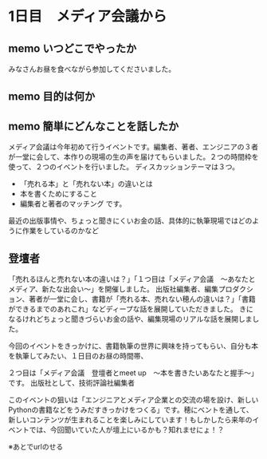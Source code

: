 # 1日目　メディア会議から

## memo いつどこでやったか
みなさんお昼を食べながら参加してくださいました。

## memo 目的は何か


## memo 簡単にどんなことを話したか

メディア会議は今年初めて行うイベントです。編集者、著者、エンジニアの３者が一堂に会して、本作りの現場の生の声を届けてもらいました。２つの時間枠を使って、２つのイベントを行いました。
ディスカッションテーマは３つ。
+ 「売れる本」と「売れない本」の違いとは
+ 本を書くためにすること
+ 編集者と著者のマッチング
です。

最近の出版事情や、ちょっと聞きにくいお金の話、具体的に執筆現場ではどのように作業をしているのかなど

## 登壇者

「売れるほんと売れない本の違いは？」「１つ目は「メディア会議　〜あなたとメディア、新たな出会い〜」を開催しました。
出版社編集者、編集プロダクション、著者が一堂に会し、書籍が「売れる本、売れない穂んの違いは？」「書籍ができるまでのあれこれ」などディープな話を展開していただきました。
きになるけれどちょっと聞きづらいお金の話や、編集現場のリアルな話を展開しました。

今回のイベントをきっかけに、書籍執筆の世界に興味を持ってもらい、自分も本を執筆してみたい、１日目のお昼の時間帯、


２つ目は「メディア会議　登壇者とmeet up　〜本を書きたいあなたと握手〜」です。
出版社として、技術評論社編集者

このイベントの狙いは「エンジニアとメディア企業との交流の場を設け、新しいPythonの書籍などをうみだすきっかけをつくる」です。穂にベントを通して、新しいコンテンツが生まれることを楽しみにしています！もしかしたら来年のイベントでは、今回聞いていた人が壇上にいるかも？知れませにょ！？


※あとでurlのせる
